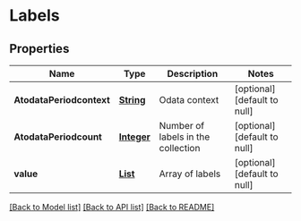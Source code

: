 # Labels
## Properties

Name | Type | Description | Notes
------------ | ------------- | ------------- | -------------
**AtodataPeriodcontext** | [**String**](string.md) | Odata context | [optional] [default to null]
**AtodataPeriodcount** | [**Integer**](integer.md) | Number of labels in the collection | [optional] [default to null]
**value** | [**List**](Label.md) | Array of labels | [optional] [default to null]

[[Back to Model list]](../README.md#documentation-for-models) [[Back to API list]](../README.md#documentation-for-api-endpoints) [[Back to README]](../README.md)

